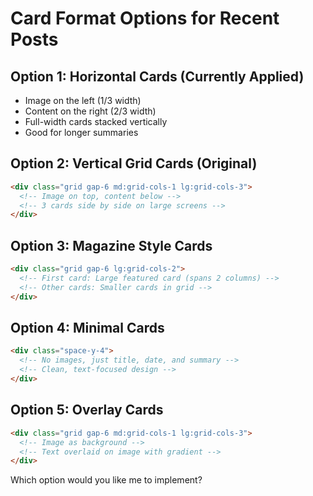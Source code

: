 # Card Format Options for Recent Posts

## Option 1: Horizontal Cards (Currently Applied)
- Image on the left (1/3 width)
- Content on the right (2/3 width)
- Full-width cards stacked vertically
- Good for longer summaries

## Option 2: Vertical Grid Cards (Original)
```html
<div class="grid gap-6 md:grid-cols-1 lg:grid-cols-3">
  <!-- Image on top, content below -->
  <!-- 3 cards side by side on large screens -->
</div>
```

## Option 3: Magazine Style Cards
```html
<div class="grid gap-6 lg:grid-cols-2">
  <!-- First card: Large featured card (spans 2 columns) -->
  <!-- Other cards: Smaller cards in grid -->
</div>
```

## Option 4: Minimal Cards
```html
<div class="space-y-4">
  <!-- No images, just title, date, and summary -->
  <!-- Clean, text-focused design -->
</div>
```

## Option 5: Overlay Cards
```html
<div class="grid gap-6 md:grid-cols-1 lg:grid-cols-3">
  <!-- Image as background -->
  <!-- Text overlaid on image with gradient -->
</div>
```

Which option would you like me to implement?